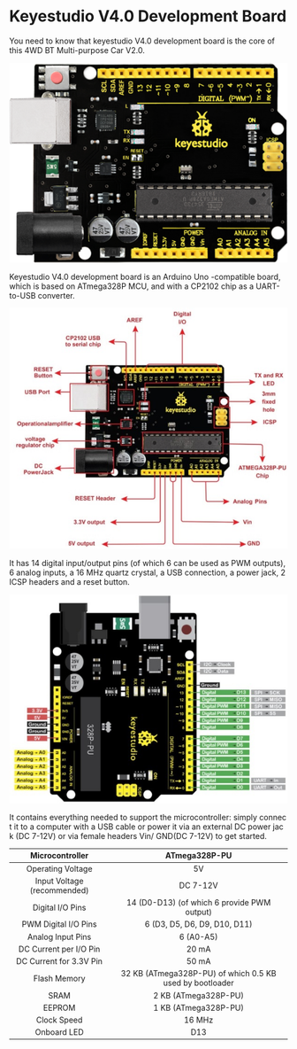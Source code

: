 # Keyestudio V4.0 Development Board

You need to know that keyestudio V4.0 development board is the core of this 4WD BT Multi-purpose Car V2.0.

![](/media/4a9093e1b4ad333c296aa18441ca3c0e.png)

Keyestudio V4.0 development board is an Arduino Uno -compatible board, which is based on ATmega328P MCU, and with a CP2102 chip as a UART-to-USB converter. 

![](/media/90e3efbcae2f75e4c40a6bb9c616365e.jpeg)

It has 14 digital input/output pins (of which 6 can be used as PWM outputs), 6 analog inputs, a 16 MHz quartz crystal, a USB connection, a power jack, 2 ICSP headers and a reset button.

![](/media/95bcb6f3d82a26fd7286459f2e5dd2e6.jpeg)

It contains everything needed to support the microcontroller: simply connect it to a computer with a USB cable or power it via an external DC power jack (DC 7-12V) or via female headers Vin/ GND(DC 7-12V) to get started.

|       Microcontroller       |                      ATmega328P-PU                       |
| :-------------------------: | :------------------------------------------------------: |
|      Operating Voltage      |                            5V                            |
| Input Voltage (recommended) |                         DC 7-12V                         |
|      Digital I/O Pins       |       14 (D0-D13) (of which 6 provide PWM output)        |
|    PWM Digital I/O Pins     |               6 (D3, D5, D6, D9, D10, D11)               |
|      Analog Input Pins      |                        6 (A0-A5)                         |
|   DC Current per I/O Pin    |                          20 mA                           |
|   DC Current for 3.3V Pin   |                          50 mA                           |
|        Flash Memory         | 32 KB (ATmega328P-PU) of which 0.5 KB used by bootloader |
|            SRAM             |                   2 KB (ATmega328P-PU)                   |
|           EEPROM            |                   1 KB (ATmega328P-PU)                   |
|         Clock Speed         |                          16 MHz                          |
|         Onboard LED         |                           D13                            |

